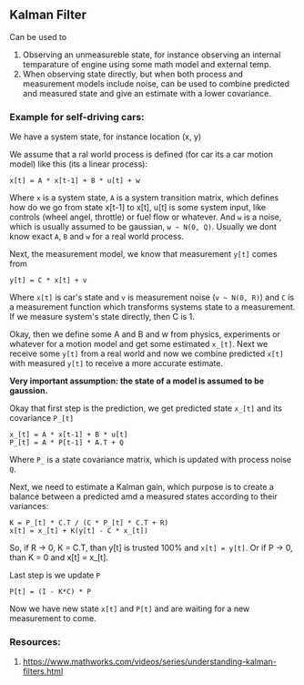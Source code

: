 ## Kalman Filter

Can be used to 
1. Observing an unmeasureble state, for instance observing an internal temparature of engine using some math model and external temp.
2. When observing state directly, but when both process and measurement models include noise, can be used to combine predicted and measured state and give an estimate with a lower covariance.

### Example for self-driving cars:

We have a system state, for instance location (x, y)

We assume that a ral world process is defined (for car its a car motion model) like this (its a linear process):

```
x[t] = A * x[t-1] + B * u[t] + w
``` 

Where `x` is a system state, `A` is a system transition matrix, which defines how do we go from state x[t-1] to x[t], u[t] is some system input, like
controls (wheel angel, throttle) or fuel flow or whatever.
And `w` is a noise, which is usually assumed to be gaussian, `w ~ N(0, Q)`.
Usually we dont know exact `A`, `B` and `w` for a real world process.

Next, the measurement model, we know that measurement `y[t]` comes from

```
y[t] = C * x[t] + v
```

Where `x[t]` is car's state and `v` is measurement noise (`v ~ N(0, R)`) and `C` is a measurement function which transforms systems state to a measurement.
If we measure system's state directly, then C is 1.

Okay, then we define some A and B and w from physics, experiments or whatever for a motion model and get some estimated  `x_[t]`.
Next we receive some `y[t]` from a real world and now we combine predicted `x[t]` with measured `y[t]` to receive a more accurate estimate.

**Very important assumption: the state of a model is assumed to be gaussion.**

Okay that first step is the prediction, we get predicted state `x_[t]` and its covariance `P_[t]`

```
x_[t] = A * x[t-1] + B * u[t]
P_[t] = A * P[t-1] * A.T + Q
```

Where `P_` is a state covariance matrix, which is updated with process noise `Q`.

Next, we need to estimate a Kalman gain, which purpose is to create a balance between a predicted amd a measured states according to their variances:

```
K = P_[t] * C.T / (C * P_[t] * C.T + R)
x[t] = x_[t] + K(y[t] - C * x_[t])
```

So, if R -> 0, K = C.T, than y[t] is trusted 100% and `x[t] = y[t]`.
Or if P -> 0, than K = 0 and x[t] = x_[t].

Last step is we update `P`
```
P[t] = (I - K*C) * P
```

Now we have new state `x[t]` and `P[t]` and are waiting for a new measurement to come.

### Resources:
1. https://www.mathworks.com/videos/series/understanding-kalman-filters.html
